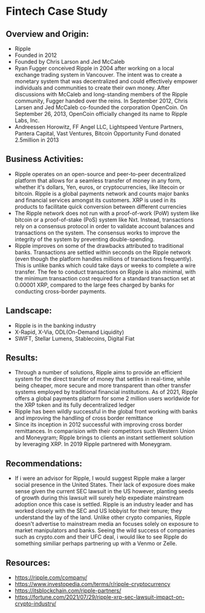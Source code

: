 # Fintech Case Study

## Overview and Origin:

* Ripple
* Founded in 2012
* Founded by Chris Larson and Jed McCaleb
* Ryan Fugger conceived Ripple in 2004 after working on a local exchange trading system in Vancouver. The intent was to create a monetary system that was decentralized and could effectively empower individuals and communities to create their own money.  After discussions with McCaleb and long-standing members of the Ripple community, Fugger handed over the reins. In September 2012, Chris Larsen and Jed McCaleb co-founded the corporation OpenCoin. On September 26, 2013, OpenCoin officially changed its name to Ripple Labs, Inc.
* Andreessen Horowitz, FF Angel LLC, Lightspeed Venture Partners, Pantera Capital, Vast Ventures, Bitcoin Opportunity Fund donated 2.5million in 2013

## Business Activities:

* Ripple operates on an open-source and peer-to-peer decentralized platform that allows for a seamless transfer of money in any form, whether it's dollars, Yen, euros, or cryptocurrencies, like litecoin or bitcoin. Ripple is a global payments network and counts major banks and financial services amongst its customers. XRP is used in its products to facilitate quick conversion between different currencies
* The Ripple network does not run with a proof-of-work (PoW) system like bitcoin or a proof-of-stake (PoS) system like Nxt. Instead, transactions rely on a consensus protocol in order to validate account balances and transactions on the system. The consensus works to improve the integrity of the system by preventing double-spending.
* Ripple improves on some of the drawbacks attributed to traditional banks. Transactions are settled within seconds on the Ripple network (even though the platform handles millions of transactions frequently). This is unlike banks which could take days or weeks to complete a wire transfer. The fee to conduct transactions on Ripple is also minimal, with the minimum transaction cost required for a standard transaction set at 0.00001 XRP, compared to the large fees charged by banks for conducting cross-border payments.

## Landscape:

* Ripple is in the banking industry
* X-Rapid, X-Via, ODL(On-Demand Liquidity)
* SWIFT, Stellar Lumens, Stablecoins, Digital Fiat

## Results:

* Through a number of solutions, Ripple aims to provide an efficient system for the direct transfer of money that settles in real-time, while being cheaper, more secure and more transparent than other transfer systems employed by traditional financial institutions. As of 2021, Ripple offers a global payments platform for some 2 million users worldwide for the XRP token and its fully decentralized ledger
* Ripple has been wildly successful in the global front working with banks and improving the handling of cross border remittance
* Since its inception in 2012 successful with improving cross border remittances. In comparision with their competitors such Western Union and Moneygram; Ripple brings to clients an instant settlement solution by leveraging XRP. In 2019 Ripple partnered with Moneygram.

## Recommendations:

* If i were an advisor for Ripple, I would suggest Ripple make a larger social presence in the United States. Their lack of exposure does make sense given the current SEC lawsuit in the US however, planting seeds of growth during this lawsuit will surely help expediate mainstream adoption once this case is settled. Ripple is an industry leader and has worked closely with the SEC and US lobbyist for their tenure; they understand the lay of the land. Unlike other crypto companies, Ripple doesn't advertise to mainstream media an focuses solely on exposure to market manipulators and banks. Seeing the wild success of companies such as crypto.com and their UFC deal, i would like to see Ripple do something similiar perhaps partnering up with a Venmo or Zelle.

## Resources:
* https://ripple.com/company/
* https://www.investopedia.com/terms/r/ripple-cryptocurrency
* https://itsblockchain.com/ripple-partners/
* https://fortune.com/2021/07/29/ripple-xrp-sec-lawsuit-impact-on-crypto-industry/
